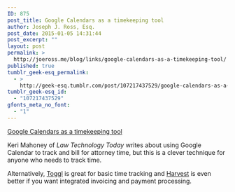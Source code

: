 ```yaml
---
ID: 875
post_title: Google Calendars as a timekeeping tool
author: Joseph J. Ross, Esq.
post_date: 2015-01-05 14:31:44
post_excerpt: ""
layout: post
permalink: >
  http://joeross.me/blog/links/google-calendars-as-a-timekeeping-tool/
published: true
tumblr_geek-esq_permalink:
  - >
    http://geek-esq.tumblr.com/post/107217437529/google-calendars-as-a-timekeeping-tool
tumblr_geek-esq_id:
  - "107217437529"
gfonts_meta_no_font:
  - "1"
---
```

<a href='http://www.lawtechnologytoday.org/2015/01/google-calendars-as-timekeeping-tool/'>Google Calendars as a timekeeping tool</a><div class="link_description"><p>Keri Mahoney of <em>Law Technology Today</em> writes about using Google Calendar to track and bill for attorney time, but this is a clever technique for anyone who needs to track time.</p>

<p>Alternatively, <a href="https://www.toggl.com/" target="_blank">Toggl</a> is great for basic time tracking and <a href="https://www.getharvest.com/" target="_blank">Harvest</a> is even better if you want integrated invoicing and payment processing.</p></div>
